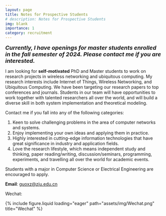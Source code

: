 ```yaml
---
layout: page
title: Notes for Prospective Students
# description: Notes for Prospective Students
img: blank
importance: 1
category: recruitment
---
```




<font size="4"><b><i>Currently, I have openings for master students enrolled in the fall semester of 2024.</i></b></font>
<font size="4"><b><i>Please contact me if you are interested.</i></b></font>


I am looking for <b>self-motivated</b> PhD and Master students to work on research projects in wireless networking and ubiquitous computing. 
My research interests include Internet of Things, Wireless Networking, and Ubiquitous Computing. We have been targeting our research papers to top conferences and journals. 
Students in our team will have opportunities to work together with talented researchers all over the world, and will build a diverse skill in both system implementation and theoretical modeling.

Contact me if you fall into any of the following categories: 
  1. Keen to solve challenging problems in the area of computer networks and systems.
  2. Enjoy implementing your own ideas and applying them in practice.
  3. Highly interested in cutting-edge information technologies that have great significance in industry and application fields.
  4. Love the research lifestyle, which means independent study and thinking, paper reading/writing, discussion/seminars, programming, experiments, and travelling all over the world for academic events.

Students with a major in Computer Science or Electrical Engineering are encouraged to apply. 

<b>Email</b>: guoxz@zju.edu.cn

Wechat:

<div class="row">
    <div class="col-sm-4 mt-3 mt-md-0">
        {% include figure.liquid loading="eager" path="assets/img/Wechat.png" title="Wechat" %}
    </div>
</div>
